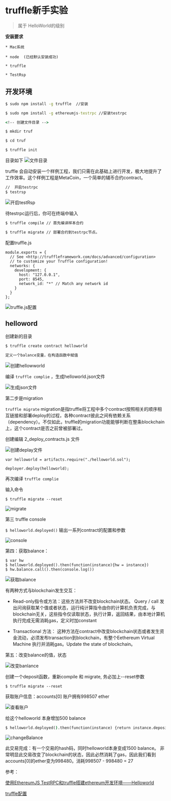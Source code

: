 # truffle新手实验

>	属于 HelloWorld的级别

**安装要求**

	* Mac系统
	
	* node 	(已经默认安装成功)

	* truffle

	* TestRsp

## 开发环境
```cmd
$ sudo npm install -g truffle  //安装

$ sudo npm install -g ethereumjs-testrpc //安装testrpc

<!-- 创建文件目录 -->

$ mkdir truf

$ cd truf

$ truffle init

```

目录如下
![文件目录](https://raw.githubusercontent.com/HerryLo/Knowledge/master/Img/FileDir.png)

truffle 会自动安装一个样例工程，我们只需在此基础上进行开发，极大地提升了工作效率。这个样例工程是MetaCoin，一个简单的辅币合约contract。

```cmd
//  开启testrpc
$ testrsp
```
![开启testRsp](https://raw.githubusercontent.com/HerryLo/Knowledge/master/Img/testRsp.png)


待testrpc运行后，你可在终端中输入
```cmd
$ truffle compile // 首先编译样本合约

$ truffle migrate // 部署合约到testrpc节点。
```

配置truffle.js
```
module.exports = {
  // See <http://truffleframework.com/docs/advanced/configuration>
  // to customize your Truffle configuration!
  networks: {
    development: {
      host: "127.0.0.1",
      port: 8545,
      network_id: "*" // Match any network id
    }
  }
};
```
![truffle.js配置](https://raw.githubusercontent.com/HerryLo/Knowledge/master/Img/truffle配置.png)


## helloword
创建新的目录
```cmd
$ truffle create contract helloworld

定义一个balance变量，在构造函数中赋值
```
![创建hellowworld](https://raw.githubusercontent.com/HerryLo/Knowledge/master/Img/CreateHW.png)

编译 ```truffle complie``` ，生成helloworld.json文件

![生成json文件](https://raw.githubusercontent.com/HerryLo/Knowledge/master/Img/compJson.png)

第二步是migration

```truffle migrate``` migration是指truffle将工程中多个contract按照相关的顺序相互链接和部署deploy的过程，各种contract彼此之间有依赖关系（dependency）。不仅如此，truffle的migration功能能够判断在整条blockchain上，这个contract是否之前曾被部署过。

创建编辑 2_deploy_contracts.js 文件

![创建deplay文件](https://raw.githubusercontent.com/HerryLo/Knowledge/master/Img/deplay.png)
```
var helloworld = artifacts.require("./helloworld.sol");

deployer.deploy(helloworld);

```

再次编译 ```truffle complie```

输入命令
```
$ truffle migrate --reset
```
![migrate](https://raw.githubusercontent.com/HerryLo/Knowledge/master/Img/migrate.png)

第三 truffle console

```$ helloworld.deployed()``` 输出一系列contract的配置和参数

![console](https://raw.githubusercontent.com/HerryLo/Knowledge/master/Img/console.png)

第四：获取balance：

```
$ var hw 
$ helloworld.deployed().then(function(instance){hw = instance})
$ hw.balance.call().then(console.log())
```
![获取balance](https://raw.githubusercontent.com/HerryLo/Knowledge/master/Img/balance.png)

有两种方式与blockchain发生交互：

* Read-only指令或方法：这些方法并不改变blockchain状态。 Query / call 发出问询获取某个值或者状态，运行纯计算指令由你的计算机负责完成，与blockchain无关，这些指令仅读取状态，执行计算，返回结果，由本地计算机执行完成无需消耗gas，定义时加constant

* Transactional 方法： 这种方法在contract中改变blockchain状态或者发生资金流动，必须发布transaction到blockchain，有整个Eethereum Virtual Machine 执行并消耗gas。Update the state of blockchain。

第五：改变balance的值，状态

![改变banlance](https://raw.githubusercontent.com/HerryLo/Knowledge/master/Img/changeHWFile.png.png)

创建一个deposit函数，重新compile 和 migrate, 务必加上--reset参数

```
$ truffle migrate --reset
```
获取账户信息：accounts[0] 账户拥有998507 ether

![查看账户](https://raw.githubusercontent.com/HerryLo/Knowledge/master/Img/lookUser.png)

给这个helloworld 本身增加500 balance

```cmd
$ helloworld.deployed().then(function(instance) {return instance.deposit(500)}).then(console.log());

```

![changeBalance](https://raw.githubusercontent.com/HerryLo/Knowledge/master/Img/changeBalance.png)

此交易完成：有一个交易的hash码，同时helloworld本身变成1500 balance。
非常明显此交易改变了blockchain的状态，因此必然消耗了gas，因此我们看到accounts[0]的ether变为998480。消耗998507 - 998480 = 27

参考：

[使用EthereumJS TestRPC和truffle搭建ethereum开发环境——Helloworld](https://zhuanlan.zhihu.com/p/26735367)

[truffle配置](http://truffleframework.com/docs/advanced/configuration)





